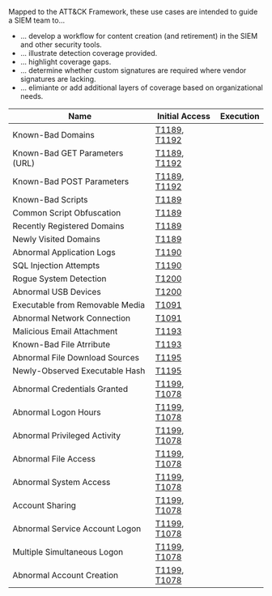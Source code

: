 Mapped to the ATT&CK Framework, these use cases are intended to guide a SIEM team to...
* ... develop a workflow for content creation (and retirement) in the SIEM and other security tools.
* ... illustrate detection coverage provided.
* ... highlight coverage gaps.
* ... determine whether custom signatures are required where vendor signatures are lacking.
* ... elimiante or add additional layers of coverage based on organizational needs.

| Name                            | Initial Access                                                                                           | Execution |
| ------------------------------- | -------------------------------------------------------------------------------------------------------- | --------- |
| Known-Bad Domains               | [T1189](https://attack.mitre.org/techniques/T1189/), [T1192](https://attack.mitre.org/techniques/T1192/) |           |
| Known-Bad GET Parameters (URL)  | [T1189](https://attack.mitre.org/techniques/T1189/), [T1192](https://attack.mitre.org/techniques/T1192/) |           |
| Known-Bad POST Parameters       | [T1189](https://attack.mitre.org/techniques/T1189/), [T1192](https://attack.mitre.org/techniques/T1192/) |           |
| Known-Bad Scripts               | [T1189](https://attack.mitre.org/techniques/T1189/)                                                      |           |
| Common Script Obfuscation       | [T1189](https://attack.mitre.org/techniques/T1189/)                                                      |           |
| Recently Registered Domains     | [T1189](https://attack.mitre.org/techniques/T1189/)                                                      |           |
| Newly Visited Domains           | [T1189](https://attack.mitre.org/techniques/T1189/)                                                      |           |
| Abnormal Application Logs       | [T1190](https://attack.mitre.org/techniques/T1190/)                                                      |           |
| SQL Injection Attempts          | [T1190](https://attack.mitre.org/techniques/T1190/)                                                      |           |
| Rogue System Detection          | [T1200](https://attack.mitre.org/techniques/T1200/)                                                      |           |
| Abnormal USB Devices            | [T1200](https://attack.mitre.org/techniques/T1200/)                                                      |           |
| Executable from Removable Media | [T1091](https://attack.mitre.org/techniques/T1091/)                                                      |           |
| Abnormal Network Connection     | [T1091](https://attack.mitre.org/techniques/T1091/)                                                      |           |
| Malicious Email Attachment      | [T1193](https://attack.mitre.org/techniques/T1193/)                                                      |           |
| Known-Bad File Atrribute        | [T1193](https://attack.mitre.org/techniques/T1193/)                                                      |           |
| Abnormal File Download Sources  | [T1195](https://attack.mitre.org/techniques/T1195/)                                                      |           |
| Newly-Observed Executable Hash  | [T1195](https://attack.mitre.org/techniques/T1195/)                                                      |           |
| Abnormal Credentials Granted    | [T1199](https://attack.mitre.org/techniques/T1199/), [T1078](https://attack.mitre.org/techniques/T1078/) |           |
| Abnormal Logon Hours            | [T1199](https://attack.mitre.org/techniques/T1199/), [T1078](https://attack.mitre.org/techniques/T1078/) |           |
| Abnormal Privileged Activity    | [T1199](https://attack.mitre.org/techniques/T1199/), [T1078](https://attack.mitre.org/techniques/T1078/) |           |
| Abnormal File Access            | [T1199](https://attack.mitre.org/techniques/T1199/), [T1078](https://attack.mitre.org/techniques/T1078/) |           |
| Abnormal System Access          | [T1199](https://attack.mitre.org/techniques/T1199/), [T1078](https://attack.mitre.org/techniques/T1078/) |           |
| Account Sharing                 | [T1199](https://attack.mitre.org/techniques/T1199/), [T1078](https://attack.mitre.org/techniques/T1078/) |           |
| Abnormal Service Account Logon  | [T1199](https://attack.mitre.org/techniques/T1199/), [T1078](https://attack.mitre.org/techniques/T1078/) |           |
| Multiple Simultaneous Logon     | [T1199](https://attack.mitre.org/techniques/T1199/), [T1078](https://attack.mitre.org/techniques/T1078/) |           |
| Abnormal Account Creation       | [T1199](https://attack.mitre.org/techniques/T1199/), [T1078](https://attack.mitre.org/techniques/T1078/) |           |












